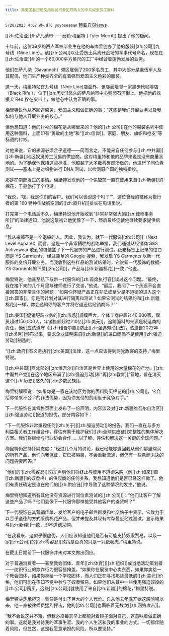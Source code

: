 ```yaml
---
title: 美爱国者拒绝使用服装行业犯规购入的中共奴隶劳工面料
---
```

`5/20/2023 4:07 AM UTC yoyoseaman` [轉載自GNews](https://gnews.org/articles/1315863)

[[zh:佐治亚]]州萨凡纳市——泰勒·梅里特 ( Tyler Merritt) 提出了他的疑问。 

十年前，这位39岁的西点军校毕业生在他的车库里创办了他的服装[[zh:公司]]九号线（Nine Line）。该[[zh:公司]]以让受伤士兵离开战场的军事代号命名，现在在[[zh:佐治亚]]州的一个60,000平方英尺的工厂中经营着蓬勃发展的业务。 

他们在萨凡纳（Savannah）郊区雇佣了200多名员工，其中大部分是退伍军人及其配偶，他们生产种类齐全的有着强烈爱国主义色彩的服装。 

这一天，梅里特站在九号线（Nine Line)店面外，该店面毗邻一家黑步枪咖啡店（Black Rife ），位于[[zh:历史]]悠久的萨凡纳市中心鹅卵石河街上。他把他的救援犬 Red 拴在皮带上，做他心中认为正确的事。 

梅里特说他从不回避服务、爱国主义和做正确的事：“这些是我们开展业务以及我如何与他人开展业务的核心。” 

但他想知道：他的衬衫的棉花是从哪里来的？他的[[zh:公司]]在他的服装系列中使用这种面料，上面印有“勇敢的土地”和“[[zh:信仰]]、家庭、朋友、旗帜和枪支”等标语的衬衫。 

对他来说，它的来源必须合乎道德——简而言之，不能来自任何参与[[zh:中共国]][[zh:新疆]]地区奴隶劳工贸易的供应商。这对梅里特和他的品牌来说是没有商量余地的。为了确保他保持这些标准，他超越了大多数零售商所做的，他进行了同位素测试——基本上是对织物进行 DNA 测试，以检测原产国的独特指纹。 

那是在南部发生的事情。梅里特发现他的一个供应商一直在使用来自[[zh:新疆]]的棉花，于是他打了个电话。 

“我说，‘嘿，我是你们的客户。我们可以谈谈这个吗？'”，这位曾经的被称为夜行者的第 160 特种作战航空团的[[zh:直升机]]排长在电话里说。 

打完第一个电话后不久，梅里特说他开始收到“非常非常强大的[[zh:律师事务所]]”的法律通知，他说这最初让他犹豫了一下，然后最终促使他继续要求提供信息。  

“我从来都不是一个退缩的人。因此，我认为，就下一代服饰[[zh:公司]]（Next Level Apparel）而言，这是一个非常糟糕的战略举措，我们通过从经销商 S&S Activewear 收到的包装盒子下一代服饰的产品进行测试。纸箱标签上记录的进口商是 YS Garments，经过简单的 Google 搜索，我发现 YS Garments 以新一代服饰的身份开展业务。当我收到这些样品的测试结果时，它说新一代服饰的数据- YS Garments的下属[[zh:公司]]，产品与[[zh:新疆棉花]]一致，”他说。 

梅里特说，他甚至私下与新一代服饰的[[zh:首席执行官]]谈过这个问题。“最终，我在接下来的几个月里与律师进行了交谈，”他说。“最后，我问了一个永远不会直接回答的非常具体的问题：'如果你怀疑产品正在非法或至少是不道德的进入这个[[zh:国家]]，您是否计划对其进行隔离和测试？如果它测试的结果的和[[zh:新疆棉花]]一样，你会通知你的客户并将它退还给经销商吗？'” 

[[zh:美国]]促销服装业务的[[zh:市场]]规模巨大。个体工商户超过40,000家，雇员超过150,000人，年销售额超过210亿[[zh:美元]]。追踪面料的来源是制造商的责任，他们应该遵守《[[zh:维吾尔族]]防止[[zh:强迫劳动]]法》，该法自2022年[[zh:6月]]颁布以来，要求企业证明来自[[zh:新疆]]的进口商品不是使用[[zh:强迫劳动]]制造的。 

“[[zh:政府]]有义务执行[[zh:美国]]法律，这一点应该得到两党政客的支持，”梅里特说。 

[[zh:中共国]]西北部的[[zh:维吾尔]]自治区是世界上使用的大量棉花的产地。[[zh:中国共产党]]在这个地区布满了[[zh:强迫劳动]]和“再[[zh:教育]]”营地，旨在消灭这个[[zh:历史]]悠久的[[zh:少数民族]]。  

梅里特解释说：“如果你是一家在该地区为你的面料购买棉花的[[zh:公司]]，它会给你带来不公平的非法优势，因为你支付的费用低于竞争对手。” 

下一代服饰在其零售页面上发布了一份声明，内容涉及对[[zh:新疆维吾尔自治区]][[zh:强迫劳动]]报道的担忧，部分内容如下： 

“下一代服饰非常重视任何[[zh:关于]][[zh:强迫劳动]]的报告，我们一直在与多方利益相关者工作组合作，评估有助于维护我们[[zh:全球供应链]]完整性的集体解决方案。我们将继续与行业协会合作……以了解、评估和解决这一关键的全球问题。”  

梅里特仍然持怀疑态度：“经过几个月的讨论，我已经能够退回我从他们那里购买的所有产品。他们向我保证，它已被隔离，不会重新流通，但仍有一些悬而未决的问题需要回答。” 

 “他们的‘[[zh:零容忍]]政策’声明他们将终止与使用不道德采购（例[[zh:如来]]自[[zh:新疆]]的奴隶棉）的供应商的任何关系。我想知道他们是否已经这样做了。他们有责任确定是谁在他们的[[zh:供应链]]中导致了这种情况的发生，”他说。 

梅里特想知道所有其他没有资源进行同位素测试的[[zh:公司]]：“他们让客户了解这些产品了吗？他们会像下一代服饰那样接受其他客户的退货吗？” 

下一代服饰在其营销传单、发给客户的电子邮件群发和社交帖子中表示，它致力于以合乎道德的方式采购棉花产品，但并未提及其现有库存最近经过测试，显示结果与[[zh:新疆]]一致，即不道德采购。  

“在我看来，这似乎很虚伪，人们应该知道他们是否有可能支持奴隶贸易，以及一家[[zh:公司]]的[[zh:零容忍]]政策是否真的只是一只纸老虎，”梅里特说。 

在截止日期前下一代服饰并未对本文做出回应。 

对于普通消费者——甚至教会团体、青年[[zh:体育]][[zh:组织]]或当地活动策划者——纺织行业的欺诈行为很容易掩盖。“如果你在展览中心卖东西，如果你卖给一个教会团体，如果你卖给一个学校团体，而人们正在寻找那些最低的[[zh:美元]]价格，他们可能在不知不觉中参与了奴隶贸易，如果他们从其中一些使用强迫奴役的[[zh:公司]]购买，这些[[zh:公司]]就使用了来自[[zh:新疆]]的棉花，”梅里特说。 

梅里特决定承担这一责任是付出了巨大的个人代价。自从他去年底开始这段旅程以来，他一直被律师费猛烈抨击，他的[[zh:公司]]也面临着无数次[[zh:网络攻击]]。 

“我不会说这并不难，但我必须每天早上都能对着镜子面对自己，这意味着做正确的事。这就是我对待我的军事生涯、我的个人生活和我的事业的方式。一切都伴随着风险，但显然，这是我愿意承担的风险。所以要坚持。”
